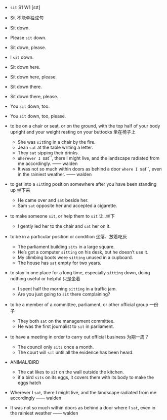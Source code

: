 - `sit` S1 W1 [sɪt]
- Sit 不能单独成句
- Sit down.
- Please `sit` down.
- Sit down, please.
- I `sit` down.
- Sit down here.
- Sit down here, please.
- Sit down there.
- Sit down there, please.
- You `sit` down, too.
- You `sit` down, too, please.
- to be on a chair or seat, or on the ground, with the top half of your body upright and your weight resting on your buttocks 坐在椅子上
  - She was `sit`ting in a chair by the fire.
  - Jean `sat` at the table writing a letter.
  - They `sat` sipping their drinks.
  - `Wherever I `sat``, there I might live, and the landscape radiated from me accordingly. —— walden
  - It was not so much within doors as behind a door `where I `sat``, even in the rainiest weather.  —— walden
- to get into a `sit`ting position somewhere after you have been standing up 坐下来
  - He came over and `sat` beside her.
  - Sam `sat` opposite her and accepted a cigarette.
- to make someone `sit`, or help them to `sit` 让..坐下
  - I gently led her to the chair and `sat` her on it.
- to be in a particular position or condition 坐落、放着吃灰
  - The parliament building `sits` in a large square.
  - He’s got a computer `sitting` on his desk, but he doesn’t use it.
  - My climbing boots were `sitting` unused in a cupboard.
  - The house has `sat` empty for two years.
- to stay in one place for a long time, especially `sitting` down, doing nothing useful or helpful 只是坐着
  - I spent half the morning `sitting` in a traffic jam.
  - Are you just going to `sit` there complaining?
- to be a member of a committee, parliament, or other official group 一份子
  - They both `sat` on the management committee.
  - He was the first journalist to `sit` in parliament.
- to have a meeting in order to carry out official business 为期一周？
  - The council only `sits` once a month.
  - The court will `sit` until all the evidence has been heard.
- ANIMAL/BIRD
  - The cat likes to `sit` on the wall outside the kitchen.
  - if a bird `sits` on its eggs, it covers them with its body to make the eggs hatch


-  Wherever I `sat`, there I might live, and the landscape radiated from me accordingly —— walden

-  It was not so much within doors as behind a door where I `sat`, even in the rainiest weather —— walden